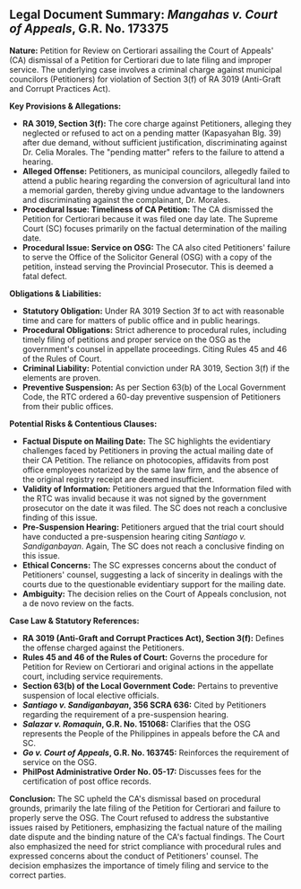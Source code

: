 ## Legal Document Summary: *Mangahas v. Court of Appeals*, G.R. No. 173375

**Nature:** Petition for Review on Certiorari assailing the Court of Appeals' (CA) dismissal of a Petition for Certiorari due to late filing and improper service. The underlying case involves a criminal charge against municipal councilors (Petitioners) for violation of Section 3(f) of RA 3019 (Anti-Graft and Corrupt Practices Act).

**Key Provisions & Allegations:**

*   **RA 3019, Section 3(f):** The core charge against Petitioners, alleging they neglected or refused to act on a pending matter (Kapasyahan Blg. 39) after due demand, without sufficient justification, discriminating against Dr. Celia Morales. The "pending matter" refers to the failure to attend a hearing.
*   **Alleged Offense:** Petitioners, as municipal councilors, allegedly failed to attend a public hearing regarding the conversion of agricultural land into a memorial garden, thereby giving undue advantage to the landowners and discriminating against the complainant, Dr. Morales.
*   **Procedural Issue: Timeliness of CA Petition:** The CA dismissed the Petition for Certiorari because it was filed one day late. The Supreme Court (SC) focuses primarily on the factual determination of the mailing date.
*   **Procedural Issue: Service on OSG:** The CA also cited Petitioners' failure to serve the Office of the Solicitor General (OSG) with a copy of the petition, instead serving the Provincial Prosecutor. This is deemed a fatal defect.

**Obligations & Liabilities:**

*   **Statutory Obligation:** Under RA 3019 Section 3f to act with reasonable time and care for matters of public office and in public hearings.
*   **Procedural Obligations:** Strict adherence to procedural rules, including timely filing of petitions and proper service on the OSG as the government's counsel in appellate proceedings. Citing Rules 45 and 46 of the Rules of Court.
*   **Criminal Liability:** Potential conviction under RA 3019, Section 3(f) if the elements are proven.
*   **Preventive Suspension:** As per Section 63(b) of the Local Government Code, the RTC ordered a 60-day preventive suspension of Petitioners from their public offices.

**Potential Risks & Contentious Clauses:**

*   **Factual Dispute on Mailing Date:** The SC highlights the evidentiary challenges faced by Petitioners in proving the actual mailing date of their CA Petition. The reliance on photocopies, affidavits from post office employees notarized by the same law firm, and the absence of the original registry receipt are deemed insufficient.
*   **Validity of Information:** Petitioners argued that the Information filed with the RTC was invalid because it was not signed by the government prosecutor on the date it was filed. The SC does not reach a conclusive finding of this issue.
*   **Pre-Suspension Hearing:** Petitioners argued that the trial court should have conducted a pre-suspension hearing citing *Santiago v. Sandiganbayan*. Again, The SC does not reach a conclusive finding on this issue.
*   **Ethical Concerns:** The SC expresses concerns about the conduct of Petitioners' counsel, suggesting a lack of sincerity in dealings with the courts due to the questionable evidentiary support for the mailing date.
*   **Ambiguity:** The decision relies on the Court of Appeals conclusion, not a de novo review on the facts.

**Case Law & Statutory References:**

*   **RA 3019 (Anti-Graft and Corrupt Practices Act), Section 3(f):** Defines the offense charged against the Petitioners.
*   **Rules 45 and 46 of the Rules of Court:** Governs the procedure for Petition for Review on Certiorari and original actions in the appellate court, including service requirements.
*   **Section 63(b) of the Local Government Code:** Pertains to preventive suspension of local elective officials.
*   ***Santiago v. Sandiganbayan*, 356 SCRA 636:** Cited by Petitioners regarding the requirement of a pre-suspension hearing.
*   ***Salazar v. Romaquin*, G.R. No. 151068:** Clarifies that the OSG represents the People of the Philippines in appeals before the CA and SC.
*   ***Go v. Court of Appeals*, G.R. No. 163745:** Reinforces the requirement of service on the OSG.
*   **PhilPost Administrative Order No. 05-17:** Discusses fees for the certification of post office records.

**Conclusion:** The SC upheld the CA's dismissal based on procedural grounds, primarily the late filing of the Petition for Certiorari and failure to properly serve the OSG. The Court refused to address the substantive issues raised by Petitioners, emphasizing the factual nature of the mailing date dispute and the binding nature of the CA's factual findings. The Court also emphasized the need for strict compliance with procedural rules and expressed concerns about the conduct of Petitioners' counsel. The decision emphasizes the importance of timely filing and service to the correct parties.
